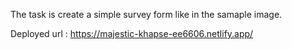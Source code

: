 The task is create a simple survey form like in the samaple image.

Deployed url : https://majestic-khapse-ee6606.netlify.app/
